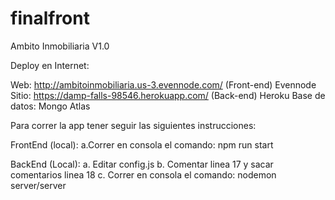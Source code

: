 # finalfront

Ambito Inmobiliaria V1.0


Deploy en Internet:

Web: http://ambitoinmobiliaria.us-3.evennode.com/ (Front-end) Evennode
Sitio:  https://damp-falls-98546.herokuapp.com/ (Back-end) Heroku
Base de datos: Mongo Atlas

Para correr la app tener seguir las siguientes instrucciones:

FrontEnd (local):
a.Correr en consola el comando: npm run start

BackEnd (Local):
a. Editar config.js
b. Comentar linea 17 y sacar comentarios linea 18
c. Correr en consola el comando: nodemon server/server
